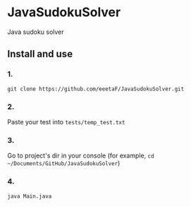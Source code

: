 # JavaSudokuSolver
 Java sudoku solver

## Install and use

### 1.
```
git clone https://github.com/eeetaF/JavaSudokuSolver.git
```

### 2.
Paste your test into `tests/temp_test.txt`

### 3.
Go to project's dir in your console (for example, `cd ~/Documents/GitHub/JavaSudokuSolver`)

### 4.
```
java Main.java
```